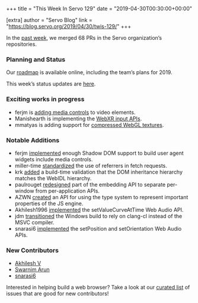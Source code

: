 +++
title = "This Week In Servo 129"
date = "2019-04-30T00:30:00+00:00"

[extra]
author = "Servo Blog"
link = "https://blog.servo.org/2019/04/30/twis-129/"
+++
<p>In the <a href="https://github.com/pulls?utf8=%E2%9C%93&amp;q=is%3Apr+is%3Amerged+closed%3A2019-04-22..2019-04-30
+user%3Aservo+">past week</a>,
we merged 68 PRs in the Servo organization’s repositories.</p>

<h3 id="planning-and-status">Planning and Status</h3>

<p>Our <a href="https://github.com/servo/servo/wiki/Roadmap">roadmap</a> is available online, including the team’s plans for 2019.</p>

<p>This week’s status updates are <a href="https://build.servo.org/standups/">here</a>.</p>

<h3 id="exciting-works-in-progress">Exciting works in progress</h3>

<ul>
  <li>ferjm is <a href="https://github.com/servo/servo/pull/23208">adding media controls</a> to video elements.</li>
  <li>Manishearth is implementing the <a href="https://github.com/servo/servo/pull/23292">WebXR input APIs</a>.</li>
  <li>mmatyas is adding support for <a href="https://github.com/servo/servo/pull/23226">compressed WebGL textures</a>.</li>
</ul>

<h3 id="notable-additions">Notable Additions</h3>

<ul>
  <li>ferjm <a href="https://github.com/servo/servo/pull/22743">implemented</a> enough Shadow DOM support to build user agent widgets include media controls.</li>
  <li>miller-time <a href="https://github.com/servo/servo/pull/23090">standardized</a> the use of referrers in fetch requests.</li>
  <li>krk <a href="https://github.com/servo/servo/pull/23200">added</a> a build-time validation that the DOM inheritance hierarchy matches the WebIDL hierarchy.</li>
  <li>paulrouget <a href="https://github.com/servo/servo/pull/23233">redesigned</a> part of the embedding API to separate per-window from per-application APIs.</li>
  <li>AZWN <a href="https://github.com/servo/servo/pull/23253">created</a> an API for using the type system to represent important properties of the JS engine.</li>
  <li>Akhilesh1996 <a href="https://github.com/servo/servo/pull/23259">implemented</a> the setValueCurveAtTime Web Audio API.</li>
  <li>jdm <a href="https://github.com/servo/servo/pull/23256">transitioned</a> the Windows build to rely on clang-cl instead of the MSVC compiler.</li>
  <li>snarasi6 <a href="https://github.com/servo/servo/pull/23279">implemented</a> the setPosition and setOrientation Web Audio APIs.</li>
</ul>

<h3 id="new-contributors">New Contributors</h3>

<ul>
  <li><a href="https://github.com/Akhilesh1996">Akhilesh V</a></li>
  <li><a href="https://github.com/swarnimarun">Swarnim Arun</a></li>
  <li><a href="https://github.com/snarasi6">snarasi6</a></li>
</ul>

<p>Interested in helping build a web browser? Take a look at our <a href="https://starters.servo.org/">curated list</a> of issues that are good for new contributors!</p>